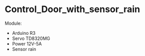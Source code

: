 # Control_Door_with_sensor_rain
Module:
- Arduino R3
- Servo TD8320MG
- Power 12V-5A
- Sensor rain

